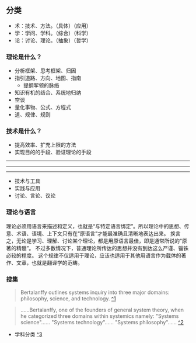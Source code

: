 ## 分类
- 术：技术、方法。（具体）（应用）
- 学：学问、学科。（综合）（科学）
- 论：讨论、理论。（抽象）（哲学）


### 理论是什么？
- 分析框架、思考框架、归因
- 指引道路、方向、地图、指南
  - 提纲挈领的脉络
- 知识有机的结合、系统地归纳
- 空谈
- 量化事物、公式、方程式
- 道、规律、规则


### 技术是什么？
- 提高效率、扩充上限的方法
- 实现目的的手段、验证理论的手段

---
---
---

- 技术与工具
- 实践与应用
- 讨论、言论、议论


### 理论与语言
理论必须用语言来描述和定义，也就是“与特定语言绑定”。所以理论中的思想、传意、术语、语境、上下文只有在“原语言”才能最准确且清晰地表达出来。
换言之，无论是学习、理解、讨论某个理论，都是用原语言最佳，即是通常所说的“原著的精髓”。
不过多数情况下，普通理论所传达的思想并没有到达这么严谨、锱铢必较的程度。
这个规律不仅适用于理论，应该也适用于其他用语言作为载体的著作、文章，也就是翻译学的范畴。


### 搜集
[ ^1]: https://en.wikipedia.org/wiki/Systems_theory#General_systems_research_and_systems_inquiry
>Bertalanffy outlines systems inquiry into three major domains: philosophy, science, and technology. [ ^1]

[ ^2]: https://en.wikipedia.org/wiki/Systems_philosophy#Overview
>……Bertalanffy, one of the founders of general system theory, when he categorized three domains within systemics namely: 
>"Systems science"……
>"Systems technology"……
>"Systems philosophy"……
>[ ^2]

[ ^3]: https://zh.wikipedia.org/wiki/Template:GB/T_13745
- 学科分类 [ ^3]

